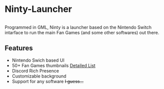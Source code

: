 # Ninty-Launcher
<div align="center">
    <p><img src="https://i.imgur.com/io4WSgH.png" alt="" /></p>
</div>

Programmed in GML, Ninty is a launcher based on the Nintendo Switch intarface to run the main Fan Games (and some other softwares) out there.
## Features
- Nintendo Swich based UI
- 50+ Fan Games thumbnails [Detailed List](https://docs.google.com/spreadsheets/d/1WLxK1jtb8gW2laHxXiDjbLhLpJHaiawH1gl82zr5_2w/)
- Discord Rich Presence
- Customizable background
- Support for any software ~~I guess...~~

<div align="center">
    <p><img src="https://i.imgur.com/ZusHyMG.gif" alt="" /></p>
</div>
